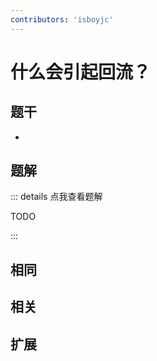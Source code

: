 ```yaml
---
contributors: 'isboyjc'
---
```


# 什么会引起回流？

## 题干

- 



## 题解

::: details 点我查看题解

  TODO

:::



## 相同


## 相关


## 扩展

